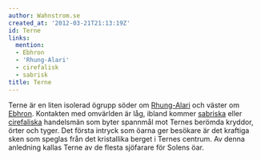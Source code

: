 ```yaml
---
author: Wahnstrom.se
created_at: '2012-03-21T21:13:19Z'
id: Terne
links:
  mention:
  - Ebhron
  - 'Rhung-Alari'
  - cirefalisk
  - sabrisk
title: Terne
---
```


Terne är en liten isolerad ögrupp söder om [Rhung-Alari] och väster om [Ebhron]. Kontakten med
omvärlden är låg, ibland kommer [sabriska] eller [cirefaliska] handelsmän som byter spannmål mot
Ternes berömda kryddor, örter och tyger. Det första intryck som öarna ger besökare är det kraftiga
sken som speglas från det kristallika berget i Ternes centrum. Av denna anledning kallas Terne av de
flesta sjöfarare för Solens öar.

  [Rhung-Alari]: Rhung-Alari
  [Ebhron]: Ebhron
  [sabriska]: sabrisk
  [cirefaliska]: cirefalisk
